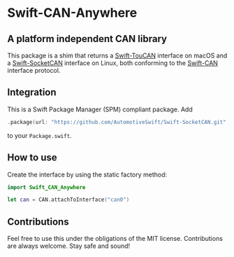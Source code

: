 # Swift-CAN-Anywhere

## A platform independent CAN library

This package is a shim that returns a [Swift-TouCAN](https://github.com/Automotive-Swift/Swift-TouCAN) interface on macOS
and a [Swift-SocketCAN](https://github.com/Automotive-Swift/Swift-SocketCAN) interface on Linux, both conforming to the
[Swift-CAN](https://github.com/Automotive-Swift/Swift-CAN) interface protocol.

## Integration

This is a Swift Package Manager (SPM) compliant package. Add 
```swift
.package(url: "https://github.com/AutomotiveSwift/Swift-SocketCAN.git", from: "0.9.0")
```

to your `Package.swift`.

## How to use

Create the interface by using the static factory method:

```swift
import Swift_CAN_Anywhere

let can = CAN.attachToInterface("can0")
```

## Contributions

Feel free to use this under the obligations of the MIT license. Contributions are always welcome. Stay safe and sound!
